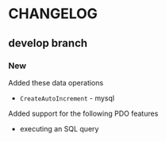 # CHANGELOG

## develop branch

### New

Added these data operations

- `CreateAutoIncrement` - mysql

Added support for the following PDO features

- executing an SQL query
